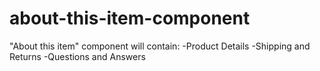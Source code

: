 # about-this-item-component

"About this item" component will contain:
-Product Details 
-Shipping and Returns
-Questions and Answers
